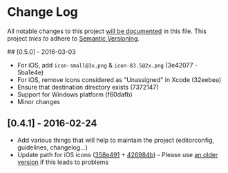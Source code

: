 # Change Log
All notable changes to this project [will be documented](http://keepachangelog.com/) in this file.
This project *tries to* adhere to [Semantic Versioning](http://semver.org/).

## [0.5.0] - 2016-03-03
- For iOS, add `icon-small@3x.png` & `icon-83.5@2x.png` (3e42077 - 5ba1e4e)
- For iOS, remove icons considered as "Unassigned" in Xcode (32eebea)
- Ensure that destination directory exists (7372147)
- Support for Windows platform (f60dafb)
- Minor changes

## [0.4.1] - 2016-02-24
- Add various things that will help to maintain the project (editorconfig, guidelines, changelog...)
- Update path for iOS icons ([358e491](https://github.com/AlexDisler/cordova-icon/commit/358e491ce01645d6b15b1c0bae3313f08f18df0e) + [426984b](https://github.com/AlexDisler/cordova-icon/commit/426984b39335055be56d838ca2ed118433588c55)) - Please use [an older version](https://github.com/AlexDisler/cordova-icon/tree/891d17fdf271a6139c1c8e97beacab817169d282) if this leads to problems


